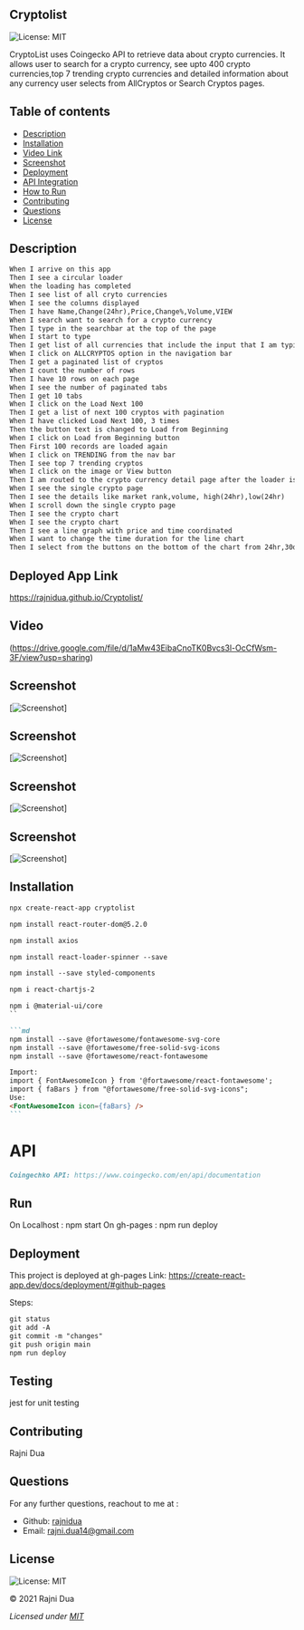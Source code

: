 ## Cryptolist

![License: MIT](https://img.shields.io/badge/License-MIT-yellow.svg)

CryptoList uses Coingecko API to retrieve data about crypto currencies.
It allows user to search for a crypto currency, see upto 400 crypto currencies,top 7 trending crypto currencies and detailed information about any currency user selects from AllCryptos or Search Cryptos pages.

## Table of contents

- [Description](#Description)
- [Installation](#Installation)
- [Video Link](#Video)
- [Screenshot](#Screenshot)
- [Deployment](#Deployment)
- [API Integration](#API)
- [How to Run](#Run)
- [Contributing](#Contributing)
- [Questions](#Questions)
- [License](#License)

## Description

```md
When I arrive on this app
Then I see a circular loader
When the loading has completed
Then I see list of all cryto currencies
When I see the columns displayed
Then I have Name,Change(24hr),Price,Change%,Volume,VIEW
When I search want to search for a crypto currency
Then I type in the searchbar at the top of the page
When I start to type
Then I get list of all currencies that include the input that I am typing
When I click on ALLCRYPTOS option in the navigation bar
Then I get a paginated list of cryptos
When I count the number of rows
Then I have 10 rows on each page
When I see the number of paginated tabs
Then I get 10 tabs
When I click on the Load Next 100
Then I get a list of next 100 cryptos with pagination
When I have clicked Load Next 100, 3 times
Then the button text is changed to Load from Beginning
When I click on Load from Beginning button
Then First 100 records are loaded again
When I click on TRENDING from the nav bar
Then I see top 7 trending cryptos
When I click on the image or View button
Then I am routed to the crypto currency detail page after the loader is completed
When I see the single crypto page
Then I see the details like market rank,volume, high(24hr),low(24hr)
When I scroll down the single crypto page
Then I see the crypto chart
When I see the crypto chart
Then I see a line graph with price and time coordinated
When I want to change the time duration for the line chart
Then I select from the buttons on the bottom of the chart from 24hr,30days,3 monthe,1 year.
```

## Deployed App Link

https://rajnidua.github.io/Cryptolist/

## Video

(https://drive.google.com/file/d/1aMw43EibaCnoTK0Bvcs3l-OcCfWsm-3F/view?usp=sharing)

## Screenshot

[![Screenshot](./src/images/Screenshot1.gif)]

## Screenshot

[![Screenshot](./src/images/Screenshot2.gif)]

## Screenshot

[![Screenshot](./src/images/Screenshot3.gif)]

## Screenshot

[![Screenshot](./images/CoachPlusScreenshot4.gif)]

## Installation

```md
npx create-react-app cryptolist
```

```md
npm install react-router-dom@5.2.0
```

```md
npm install axios
```

```md
npm install react-loader-spinner --save
```

```md
npm install --save styled-components
```

```md
npm i react-chartjs-2
```

````md
npm i @material-ui/core
``

```md
npm install --save @fortawesome/fontawesome-svg-core
npm install --save @fortawesome/free-solid-svg-icons
npm install --save @fortawesome/react-fontawesome

Import:
import { FontAwesomeIcon } from '@fortawesome/react-fontawesome';
import { faBars } from "@fortawesome/free-solid-svg-icons";
Use:
<FontAwesomeIcon icon={faBars} />
```
````

# API

```md
Coingechko API: https://www.coingecko.com/en/api/documentation
```

## Run

On Localhost : npm start
On gh-pages : npm run deploy

## Deployment

This project is deployed at gh-pages
Link: https://create-react-app.dev/docs/deployment/#github-pages

Steps:

```md
git status
git add -A
git commit -m "changes"
git push origin main
npm run deploy
```

## Testing

jest for unit testing

## Contributing

Rajni Dua

## Questions

For any further questions, reachout to me at :

- Github: [rajnidua](https://github.com/rajnidua)
- Email: rajni.dua14@gmail.com

## License

![License: MIT](https://img.shields.io/badge/License-MIT-yellow.svg)

&copy; 2021 Rajni Dua

_Licensed under [MIT](./license)_
